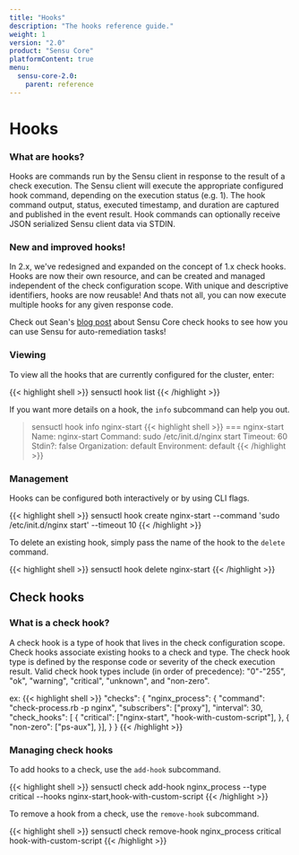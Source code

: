 ```yaml
---
title: "Hooks"
description: "The hooks reference guide."
weight: 1
version: "2.0"
product: "Sensu Core"
platformContent: true
menu:
  sensu-core-2.0:
    parent: reference
---
```


# Hooks

### What are hooks?

Hooks are commands run by the Sensu client in response to the result of a check execution. The Sensu client will execute the appropriate configured hook command, depending on the execution status (e.g. 1). The hook command output, status, executed timestamp, and duration are captured and published in the event result. Hook commands can optionally receive JSON serialized Sensu client data via STDIN.

### New and improved hooks!

In 2.x, we've redesigned and expanded on the concept of 1.x check hooks. Hooks are now their own resource, and can be created and managed independent of the check configuration scope. With unique and descriptive identifiers, hooks are now reusable! And thats not all, you can now execute multiple hooks for any given response code.

Check out Sean's [blog post](https://blog.sensuapp.org/using-check-hooks-a739a362961f) about Sensu Core check hooks to see how you can use Sensu for auto-remediation tasks!

### Viewing

To view all the hooks that are currently configured for the cluster, enter:

{{< highlight shell >}}
sensuctl hook list
{{< /highlight >}}

If you want more details on a hook, the `info` subcommand can help you out.

> sensuctl hook info nginx-start
{{< highlight shell >}}
=== nginx-start
Name:           nginx-start
Command:        sudo /etc/init.d/nginx start
Timeout:        60
Stdin?:         false
Organization:   default
Environment:    default
{{< /highlight >}}

### Management

Hooks can be configured both interactively or by using CLI flags.

{{< highlight shell >}}
sensuctl hook create nginx-start --command 'sudo /etc/init.d/nginx start' --timeout 10
{{< /highlight >}}

To delete an existing hook, simply pass the name of the hook to the `delete` command.

{{< highlight shell >}}
sensuctl hook delete nginx-start
{{< /highlight >}}

## Check hooks

### What is a check hook?

A check hook is a type of hook that lives in the check configuration scope. Check hooks associate existing hooks to a check and type. The check hook type is defined by the response code or severity of the check execution result. Valid check hook types include (in order of precedence): "0"-"255", "ok", "warning", "critical", "unknown", and "non-zero".

ex:
{{< highlight shell >}}
"checks": {
    "nginx_process": {
        "command": "check-process.rb -p nginx",
        "subscribers": ["proxy"],
        "interval”: 30,
        "check_hooks": [
        {
            "critical": ["nginx-start", "hook-with-custom-script"],
        },
        {
            "non-zero": ["ps-aux"],
        }],
    }
}
{{< /highlight >}}

### Managing check hooks

To add hooks to a check, use the `add-hook` subcommand.

{{< highlight shell >}}
sensuctl check add-hook nginx_process --type critical --hooks nginx-start,hook-with-custom-script
{{< /highlight >}}

To remove a hook from a check, use the `remove-hook` subcommand.

{{< highlight shell >}}
sensuctl check remove-hook nginx_process critical hook-with-custom-script
{{< /highlight >}}
